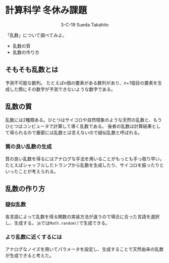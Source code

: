 # 計算科学 冬休み課題
<div style="text-align:center;">3-C-19 Sueda Takahito</div>

「乱数」について調べてみよ。
* 乱数の質
* 乱数の作り方

## そもそも乱数とは
予測不可能な数列。
たとえばn個の要素がある数列があり、n+1個目の要素を生成した際にその数字が予測できないような数字である。

## 乱数の質
乱数には2種類ある。ひとつはサイコロや自然現象のような天然の乱数と、もうひとつはコンピュータで計算して導く乱数である。
後者の乱数は計算結果として得られるので厳密には乱数とは言えないので疑似乱数と呼ばれる。

### 質の良い乱数の生成
質の良い乱数を得るにはアナログな手法を用いることがもっとも手っ取り早い。
たとえばシャッフルしたトランプから乱数を生成したり、サイコロを振ったりといったことが考えられる。

## 乱数の作り方
### 疑似乱数
各言語によって乱数を得る関数の実装方法が違うので場合に合った言語を選択し、生成する。
jsでは`Math.random()`で生成できる。

### より乱数に近くするには
アナログなノイズを用いてパラメータを設定し、生成することで天然由来の乱数が生成できると考えた。

